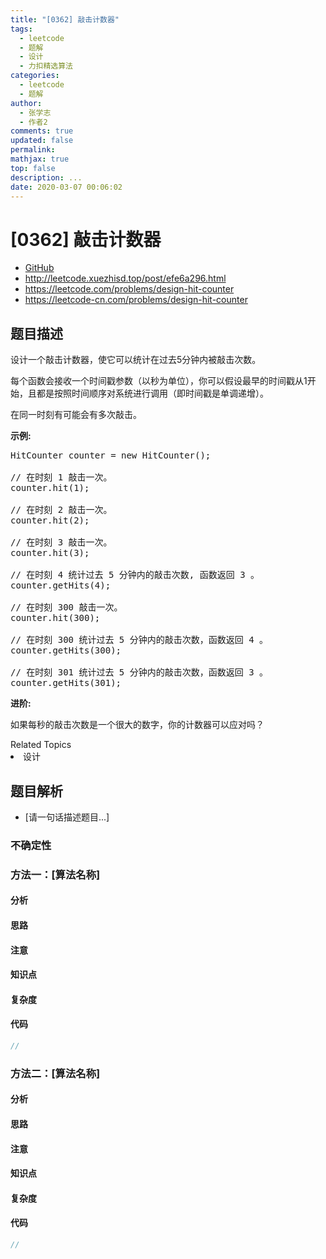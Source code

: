 ```yaml
---
title: "[0362] 敲击计数器"
tags:
  - leetcode
  - 题解
  - 设计
  - 力扣精选算法
categories:
  - leetcode
  - 题解
author:
  - 张学志
  - 作者2
comments: true
updated: false
permalink:
mathjax: true
top: false
description: ...
date: 2020-03-07 00:06:02
---
```



# [0362] 敲击计数器
* [GitHub](https://github.com/algoboy101/LeetCodeCrowdsource/tree/master/_posts/QA/%5B0362%5D%20%E6%95%B2%E5%87%BB%E8%AE%A1%E6%95%B0%E5%99%A8.md)
* http://leetcode.xuezhisd.top/post/efe6a296.html
* https://leetcode.com/problems/design-hit-counter
* https://leetcode-cn.com/problems/design-hit-counter


## 题目描述

<p>设计一个敲击计数器，使它可以统计在过去5分钟内被敲击次数。</p>

<p>每个函数会接收一个时间戳参数（以秒为单位），你可以假设最早的时间戳从1开始，且都是按照时间顺序对系统进行调用（即时间戳是单调递增）。</p>

<p>在同一时刻有可能会有多次敲击。</p>

<p><strong>示例:</strong></p>

<pre>HitCounter counter = new HitCounter();

// 在时刻 1 敲击一次。
counter.hit(1);

// 在时刻 2 敲击一次。
counter.hit(2);

// 在时刻 3 敲击一次。
counter.hit(3);

// 在时刻 4 统计过去 5 分钟内的敲击次数, 函数返回 3 。
counter.getHits(4);

// 在时刻 300 敲击一次。
counter.hit(300);

// 在时刻 300 统计过去 5 分钟内的敲击次数，函数返回 4 。
counter.getHits(300);

// 在时刻 301 统计过去 5 分钟内的敲击次数，函数返回 3 。
counter.getHits(301); 
</pre>

<p><strong>进阶:</strong></p>

<p>如果每秒的敲击次数是一个很大的数字，你的计数器可以应对吗？</p>
<div><div>Related Topics</div><div><li>设计</li></div></div>


## 题目解析
* [请一句话描述题目...]

### 不确定性


### 方法一：[算法名称]

#### 分析

#### 思路

#### 注意

#### 知识点

#### 复杂度

#### 代码

```cpp
//
```


### 方法二：[算法名称]

#### 分析

#### 思路

#### 注意

#### 知识点

#### 复杂度

#### 代码

```cpp
//
```


